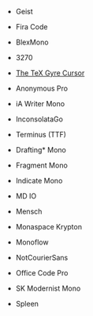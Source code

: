 - Geist
- Fira Code
- BlexMono
- 3270
- [The TeX Gyre Cursor](https://www.gust.org.pl/projects/e-foundry/tex-gyre)
- Anonymous Pro
- iA Writer Mono
- InconsolataGo
- Terminus (TTF)

- Drafting* Mono
- Fragment Mono
- Indicate Mono
- MD IO
- Mensch
- Monaspace Krypton
- Monoflow
- NotCourierSans
- Office Code Pro
- SK Modernist Mono
- Spleen